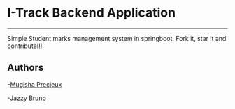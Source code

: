# I-Track Backend Application

---------------------------

Simple Student marks management system in springboot. Fork it, star it and contribute!!!

## Authors

-[Mugisha Precieux](https://github.com/mugishap)

-[Jazzy Bruno](https://github.com/jazzbruno)
